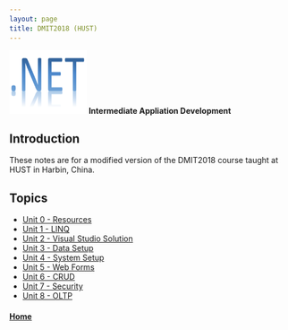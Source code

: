 ```yaml
---
layout: page
title: DMIT2018 (HUST)
---
```

![dmit2018-icon.png](dmit2018-icon.png) **Intermediate Appliation Development**
## Introduction
These notes are for a modified version of the DMIT2018 course taught at HUST in Harbin, China.

## Topics
* [Unit 0 - Resources](unit0/)
* [Unit 1 - LINQ](unit1/)
* [Unit 2 - Visual Studio Solution](unit2/)
* [Unit 3 - Data Setup](unit3/)
* [Unit 4 - System Setup](unit4/)
* [Unit 5 - Web Forms](unit5/)
* [Unit 6 - CRUD](unit6/)
* [Unit 7 - Security](unit7/)
* [Unit 8 - OLTP](unit8/)

#### [Home](../)